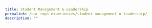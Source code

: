 ```yaml
---
title: Student Management & Leadership
permalink: /our-rmps-experiences/student-management-n-leadership/
description: ""
---
```

